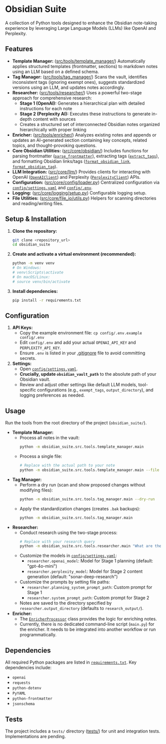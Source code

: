 # Obsidian Suite

A collection of Python tools designed to enhance the Obsidian note-taking experience by leveraging Large Language Models (LLMs) like OpenAI and Perplexity.

## Features

*   **Template Manager:** ([src/tools/template_manager/](src/tools/template_manager/)) Automatically applies structured templates (frontmatter, sections) to markdown notes using an LLM based on a defined schema.
*   **Tag Manager:** ([src/tools/tag_manager/](src/tools/tag_manager/)) Scans the vault, identifies inconsistent tags (ignoring exempt ones), suggests standardized versions using an LLM, and updates notes accordingly.
*   **Researcher:** ([src/tools/researcher/](src/tools/researcher/)) Uses a powerful two-stage approach for comprehensive research:
    * **Stage 1 (OpenAI):** Generates a hierarchical plan with detailed instructions for each note
    * **Stage 2 (Perplexity AI):** Executes these instructions to generate in-depth content with sources
    * Creates a structured set of interconnected Obsidian notes organized hierarchically with proper linking
*   **Enricher:** ([src/tools/enricher/](src/tools/enricher/)) Analyzes existing notes and appends or updates an AI-generated section containing key concepts, related topics, and thought-provoking questions.
*   **Core Obsidian Utilities:** ([src/core/obsidian/](src/core/obsidian/)) Includes functions for parsing frontmatter ([`parse_frontmatter`](src/core/obsidian/parser.py)), extracting tags ([`extract_tags`](src/core/obsidian/parser.py)), and formatting Obsidian links/tags ([`format_obsidian_link`](src/core/obsidian/formatter.py), [`format_obsidian_tag`](src/core/obsidian/formatter.py)).
*   **LLM Integration:** ([src/core/llm/](src/core/llm/)) Provides clients for interacting with OpenAI ([`OpenAIClient`](src/core/llm/openai_client.py)) and Perplexity ([`PerplexityClient`](src/core/llm/perplexity_client.py)) APIs.
*   **Configuration:** ([src/core/config/loader.py](src/core/config/loader.py)) Centralized configuration via [`config/settings.yaml`](config/settings.yaml) and [`config/.env`](config/.env.example).
*   **Logging:** ([src/core/logging/setup.py](src/core/logging/setup.py)) Configurable logging setup.
*   **File Utilities:** ([src/core/file_io/utils.py](src/core/file_io/utils.py)) Helpers for scanning directories and reading/writing files.

## Setup & Installation

1.  **Clone the repository:**
    ```bash
    git clone <repository_url>
    cd obsidian_suite
    ```
2.  **Create and activate a virtual environment (recommended):**
    ```bash
    python -m venv venv
    # On Windows:
    # venv\Scripts\activate
    # On macOS/Linux:
    # source venv/bin/activate
    ```
3.  **Install dependencies:**
    ```bash
    pip install -r requirements.txt
    ```

## Configuration

1.  **API Keys:**
    *   Copy the example environment file: `cp config/.env.example config/.env`
    *   Edit `config/.env` and add your actual `OPENAI_API_KEY` and `PERPLEXITY_API_KEY`.
    *   Ensure `.env` is listed in your [.gitignore](.gitignore) file to avoid committing secrets.
2.  **Settings:**
    *   Open [`config/settings.yaml`](config/settings.yaml).
    *   **Crucially, update `obsidian_vault_path`** to the absolute path of your Obsidian vault.
    *   Review and adjust other settings like default LLM models, tool-specific configurations (e.g., `exempt_tags`, `output_directory`), and logging preferences as needed.

## Usage

Run the tools from the root directory of the project (`obsidian_suite/`).

*   **Template Manager:**
    *   Process all notes in the vault:
        ```bash
        python -m obsidian_suite.src.tools.template_manager.main
        ```
    *   Process a single file:
        ```bash
        # Replace with the actual path to your note
        python -m obsidian_suite.src.tools.template_manager.main --file "/path/to/your/note.md"
        ```
*   **Tag Manager:**
    *   Perform a dry run (scan and show proposed changes without modifying files):
        ```bash
        python -m obsidian_suite.src.tools.tag_manager.main --dry-run
        ```
    *   Apply the standardization changes (creates `.bak` backups):
        ```bash
        python -m obsidian_suite.src.tools.tag_manager.main
        ```
*   **Researcher:**
    *   Conduct research using the two-stage process:
        ```bash
        # Replace with your research query
        python -m obsidian_suite.src.tools.researcher.main "What are the latest advancements in AI-assisted note-taking?"
        ```
    *   Customize the models in [`config/settings.yaml`](config/settings.yaml):
        * `researcher.openai_model`: Model for Stage 1 planning (default: "gpt-4o-mini")
        * `researcher.perplexity_model`: Model for Stage 2 content generation (default: "sonar-deep-research")
    *   Customize the prompts by setting file paths:
        * `researcher.planning_system_prompt_path`: Custom prompt for Stage 1
        * `researcher.system_prompt_path`: Custom prompt for Stage 2
    *   Notes are saved to the directory specified by `researcher.output_directory` (defaults to `research_output/`).
*   **Enricher:**
    *   The [`EnricherProcessor`](src/tools/enricher/processor.py) class provides the logic for enriching notes.
    *   Currently, there is no dedicated command-line script (`main.py`) for the enricher. It needs to be integrated into another workflow or run programmatically.

## Dependencies

All required Python packages are listed in [`requirements.txt`](requirements.txt). Key dependencies include:

*   `openai`
*   `requests`
*   `python-dotenv`
*   `PyYAML`
*   `python-frontmatter`
*   `jsonschema`

## Tests

The project includes a `tests/` directory ([tests/](tests/)) for unit and integration tests. Implementations are pending.